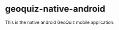 geoquiz-native-android
======================

This is the native android GeoQuiz mobile application.
